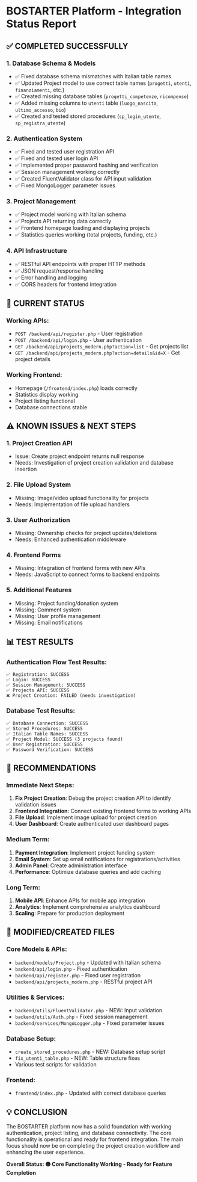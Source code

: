 # BOSTARTER Platform - Integration Status Report

## ✅ COMPLETED SUCCESSFULLY

### 1. Database Schema & Models
- ✅ Fixed database schema mismatches with Italian table names
- ✅ Updated Project model to use correct table names (`progetti`, `utenti`, `finanziamenti`, etc.)
- ✅ Created missing database tables (`progetti_competenze`, `ricompense`)
- ✅ Added missing columns to `utenti` table (`luogo_nascita`, `ultimo_accesso`, `bio`)
- ✅ Created and tested stored procedures (`sp_login_utente`, `sp_registra_utente`)

### 2. Authentication System
- ✅ Fixed and tested user registration API
- ✅ Fixed and tested user login API  
- ✅ Implemented proper password hashing and verification
- ✅ Session management working correctly
- ✅ Created FluentValidator class for API input validation
- ✅ Fixed MongoLogger parameter issues

### 3. Project Management
- ✅ Project model working with Italian schema
- ✅ Projects API returning data correctly
- ✅ Frontend homepage loading and displaying projects
- ✅ Statistics queries working (total projects, funding, etc.)

### 4. API Infrastructure
- ✅ RESTful API endpoints with proper HTTP methods
- ✅ JSON request/response handling
- ✅ Error handling and logging
- ✅ CORS headers for frontend integration

## 🔧 CURRENT STATUS

### Working APIs:
- `POST /backend/api/register.php` - User registration
- `POST /backend/api/login.php` - User authentication  
- `GET /backend/api/projects_modern.php?action=list` - Get projects list
- `GET /backend/api/projects_modern.php?action=details&id=X` - Get project details

### Working Frontend:
- Homepage (`/frontend/index.php`) loads correctly
- Statistics display working
- Project listing functional
- Database connections stable

## ⚠️ KNOWN ISSUES & NEXT STEPS

### 1. Project Creation API
- Issue: Create project endpoint returns null response
- Needs: Investigation of project creation validation and database insertion

### 2. File Upload System
- Missing: Image/video upload functionality for projects
- Needs: Implementation of file upload handlers

### 3. User Authorization  
- Missing: Ownership checks for project updates/deletions
- Needs: Enhanced authentication middleware

### 4. Frontend Forms
- Missing: Integration of frontend forms with new APIs
- Needs: JavaScript to connect forms to backend endpoints

### 5. Additional Features
- Missing: Project funding/donation system
- Missing: Comment system  
- Missing: User profile management
- Missing: Email notifications

## 📊 TEST RESULTS

### Authentication Flow Test Results:
```
✅ Registration: SUCCESS
✅ Login: SUCCESS  
✅ Session Management: SUCCESS
✅ Projects API: SUCCESS
❌ Project Creation: FAILED (needs investigation)
```

### Database Test Results:
```
✅ Database Connection: SUCCESS
✅ Stored Procedures: SUCCESS
✅ Italian Table Names: SUCCESS
✅ Project Model: SUCCESS (3 projects found)
✅ User Registration: SUCCESS
✅ Password Verification: SUCCESS
```

## 🚀 RECOMMENDATIONS

### Immediate Next Steps:
1. **Fix Project Creation**: Debug the project creation API to identify validation issues
2. **Frontend Integration**: Connect existing frontend forms to working APIs
3. **File Upload**: Implement image upload for project creation
4. **User Dashboard**: Create authenticated user dashboard pages

### Medium Term:
1. **Payment Integration**: Implement project funding system
2. **Email System**: Set up email notifications for registrations/activities
3. **Admin Panel**: Create administration interface
4. **Performance**: Optimize database queries and add caching

### Long Term:
1. **Mobile API**: Enhance APIs for mobile app integration
2. **Analytics**: Implement comprehensive analytics dashboard
3. **Scaling**: Prepare for production deployment

## 📁 MODIFIED/CREATED FILES

### Core Models & APIs:
- `backend/models/Project.php` - Updated with Italian schema
- `backend/api/login.php` - Fixed authentication  
- `backend/api/register.php` - Fixed user registration
- `backend/api/projects_modern.php` - RESTful project API

### Utilities & Services:
- `backend/utils/FluentValidator.php` - NEW: Input validation
- `backend/utils/Auth.php` - Fixed session management
- `backend/services/MongoLogger.php` - Fixed parameter issues

### Database Setup:
- `create_stored_procedures.php` - NEW: Database setup script
- `fix_utenti_table.php` - NEW: Table structure fixes
- Various test scripts for validation

### Frontend:
- `frontend/index.php` - Updated with correct database queries

## 💡 CONCLUSION

The BOSTARTER platform now has a solid foundation with working authentication, project listing, and database connectivity. The core functionality is operational and ready for frontend integration. The main focus should now be on completing the project creation workflow and enhancing the user experience.

**Overall Status: 🟡 Core Functionality Working - Ready for Feature Completion**
